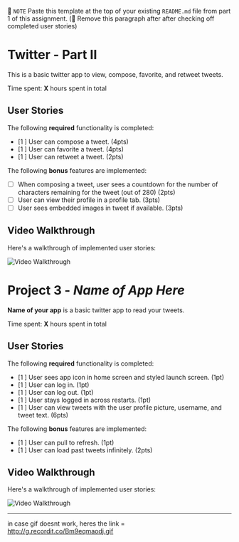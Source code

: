 📝 `NOTE` Paste this template at the top of your existing `README.md` file from part 1 of this assignment. (🚫 Remove this paragraph after after checking off completed user stories)

# Twitter - Part II

This is a basic twitter app to view, compose, favorite, and retweet tweets.

Time spent: **X** hours spent in total

## User Stories

The following **required** functionality is completed:

- [1 ] User can compose a tweet. (4pts)
- [1 ] User can favorite a tweet. (4pts)
- [1 ] User can retweet a tweet. (2pts)

The following **bonus** features are implemented:

- [ ] When composing a tweet, user sees a countdown for the number of characters remaining for the tweet (out of 280) (2pts)
- [ ] User can view their profile in a profile tab. (3pts)
- [ ] User sees embedded images in tweet if available. (3pts)

## Video Walkthrough

Here's a walkthrough of implemented user stories:

<img src='http://g.recordit.co/T2vDvxHb5l.gif' title='Video Walkthrough' width='' alt='Video Walkthrough' />

# Project 3 - *Name of App Here*

**Name of your app** is a basic twitter app to read your tweets.

Time spent: **X** hours spent in total

## User Stories

The following **required** functionality is completed:

- [1 ] User sees app icon in home screen and styled launch screen. (1pt)
- [1 ] User can log in. (1pt)
- [1 ] User can log out. (1pt)
- [1 ] User stays logged in across restarts. (1pt)
- [1 ] User can view tweets with the user profile picture, username, and tweet text. (6pts)

The following **bonus** features are implemented:

- [1 ] User can pull to refresh. (1pt)
- [1 ] User can load past tweets infinitely. (2pts)

## Video Walkthrough

Here's a walkthrough of implemented user stories:

<img src='http://g.recordit.co/Bm9eqmaodj.gif' title='Video Walkthrough' width='' alt='Video Walkthrough' />



-------------
in case gif doesnt work, heres the link = http://g.recordit.co/Bm9eqmaodj.gif

